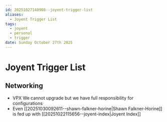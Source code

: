 ```yaml
---
id: 20251027140908--joyent-trigger-list
aliases:
  - Joyent Trigger List
tags:
  - joyent
  - personal
  - trigger
date: Sunday October 27th 2025
---
```

# Joyent Trigger List

## Networking

- VPX  We cannot upgrade but we have full responsibility for configurations  
- Even  [[20251030092611--shawn-falkner-horine|Shawn Falkner-Horine]] is fed up with [[20251022115656--joyent-index|Joyent Index]]

